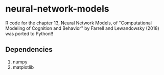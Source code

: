 # neural-network-models
R code for the chapter 13, Neural Network Models, of "Computational Modeling of Cognition and Behavior" by Farrell and Lewandowsky (2018) was ported to Python!!

## Dependencies
1. numpy
2. matplotlib
